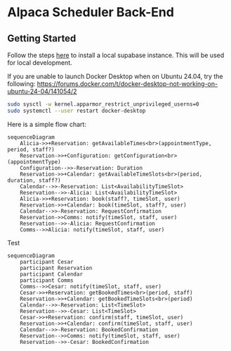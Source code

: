 # Alpaca Scheduler Back-End

## Getting Started

Follow the steps [here](https://supabase.com/docs/guides/cli/local-development) to install a local supabase instance. 
This will be used for local development.

If you are unable to launch Docker Desktop when on Ubuntu 24.04, try the following:
https://forums.docker.com/t/docker-desktop-not-working-on-ubuntu-24-04/141054/2

```bash
sudo sysctl -w kernel.apparmor_restrict_unprivileged_userns=0
sudo systemctl --user restart docker-desktop
```
Here is a simple flow chart:

```mermaid
sequenceDiagram
    Alicia->>+Reservation: getAvailableTimes<br>(appointmentType, period, staff?)
    Reservation->>+Configuration: getConfiguration<br>(appointmentType)
    Configuration-->>-Reservation: Duration
    Reservation->>+Calendar: getAvailableTimeSlots<br>(period, duration, staff?)
    Calendar-->>-Reservation: List<AvailabilityTimeSlot>
    Reservation-->>-Alicia: List<AvailabilityTimeSlot>
    Alicia->>+Reservation: book(staff?, timeSlot, user)
    Reservation->>+Calendar: book(timeSlot, staff?, user)
    Calendar-->>-Reservation: RequestConfirmation
    Reservation->>Comms: notify(timeSlot, staff, user)
    Reservation-->>-Alicia: RequestConfirmation
    Comms-->>Alicia: notify(timeSlot, staff, user)
```

Test

```mermaid
sequenceDiagram
    participant Cesar
    participant Reservation
    participant Calendar
    participant Comms
    Comms-->>Cesar: notify(timeSlot, staff, user)
    Cesar->>+Reservation: getBookedTimes<br>(period, staff)
    Reservation->>+Calendar: getBookedTimeSlots<br>(period)
    Calendar-->>-Reservation: List<TimeSlot>
    Reservation-->>-Cesar: List<TimeSlot>
    Cesar->>+Reservation: confirm(staff, timeSlot, user)
    Reservation->>+Calendar: confirm(timeSlot, staff, user)
    Calendar-->>-Reservation: BookedConfirmation
    Reservation-->>Comms: notify(timeSlot, staff, user)
    Reservation-->>-Cesar: BookedConfirmation
```